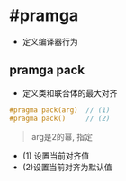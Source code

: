 # \#pramga

- 定义编译器行为

## pramga pack

- 定义类和联合体的最大对齐

```c++
#pragma pack(arg)  // (1)
#pragma pack()     // (2)
```

> arg是2的幂, 指定

- (1) 设置当前对齐值 
- (2)设置当前对齐为默认值